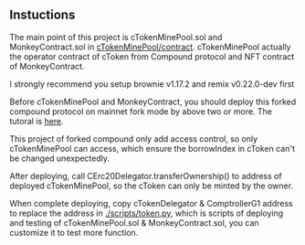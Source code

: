 
## Instuctions

The main point of this project is cTokenMinePool.sol and MonkeyContract.sol in [cTokenMinePool/contract](https://github.com/loophe/cTokenMinePool/tree/master/contracts). cTokenMinePool actually the operator contract of cToken from Compound protocol and NFT contract of MonkeyContract. 

I strongly recommend you setup brownie v1.17.2 and remix v0.22.0-dev first 

Before cTokenMinePool and MonkeyContract, you should deploy this forked compound protocol on mainnet fork mode by above two or more. The tutoral is [here](https://github.com/Dapp-Learning-DAO/Dapp-Learning/blob/main/defi/Compound/contract/Compound%E5%90%88%E7%BA%A6%E9%83%A8%E7%BD%B2.md).

This project of forked compound only add access control, so only cTokenMinePool can access, which ensure the borrowIndex in cToken can't be changed unexpectedly.

After deploying, call CErc20Delegator.transferOwnership() to address of deployed cTokenMinePool, so the cToken can only be minted by the owner.

When complete deploying, copy cTokenDelegator & ComptrollerG1 address to replace the address in [./scripts/token.py](https://github.com/loophe/cTokenMinePool/blob/master/scripts/token.py), which is scripts of deploying and testing of cTokenMinePool.sol & MonkeyContract.sol, you can customize it to test more function.